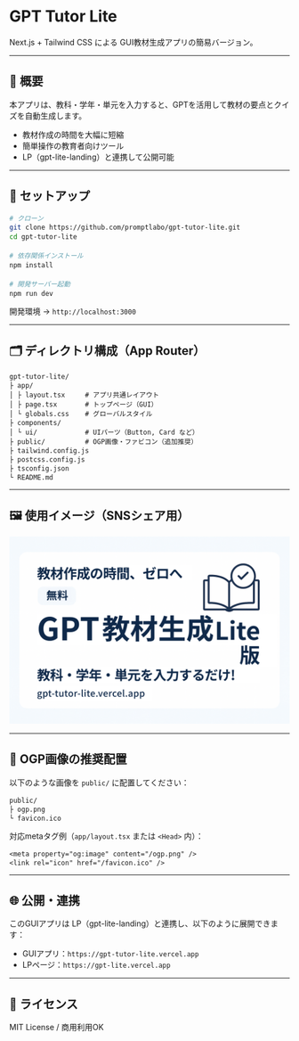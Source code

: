 # GPT Tutor Lite

Next.js + Tailwind CSS による GUI教材生成アプリの簡易バージョン。

---

## 📌 概要

本アプリは、教科・学年・単元を入力すると、GPTを活用して教材の要点とクイズを自動生成します。

- 教材作成の時間を大幅に短縮
- 簡単操作の教育者向けツール
- LP（gpt-lite-landing）と連携して公開可能

---

## 🚀 セットアップ

```bash
# クローン
git clone https://github.com/promptlabo/gpt-tutor-lite.git
cd gpt-tutor-lite

# 依存関係インストール
npm install

# 開発サーバー起動
npm run dev
```

開発環境 → `http://localhost:3000`

---

## 🗂 ディレクトリ構成（App Router）

```
gpt-tutor-lite/
├ app/
│ ├ layout.tsx     # アプリ共通レイアウト
│ ├ page.tsx       # トップページ（GUI）
│ └ globals.css    # グローバルスタイル
├ components/
│ └ ui/            # UIパーツ（Button, Card など）
├ public/          # OGP画像・ファビコン（追加推奨）
├ tailwind.config.js
├ postcss.config.js
├ tsconfig.json
└ README.md
```

---

## 🖼 使用イメージ（SNSシェア用）

![GPT教材生成Lite - OGP](./public/ogp.png)

---

## 📸 OGP画像の推奨配置

以下のような画像を `public/` に配置してください：

```
public/
├ ogp.png
└ favicon.ico
```

対応metaタグ例（`app/layout.tsx` または `<Head>` 内）：

```tsx
<meta property="og:image" content="/ogp.png" />
<link rel="icon" href="/favicon.ico" />
```

---

## 🌐 公開・連携

このGUIアプリは LP（gpt-lite-landing）と連携し、以下のように展開できます：

- GUIアプリ：`https://gpt-tutor-lite.vercel.app`
- LPページ：`https://gpt-lite.vercel.app`

---

## 📄 ライセンス
MIT License / 商用利用OK
